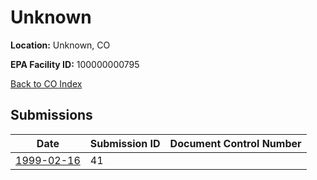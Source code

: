 # Unknown

**Location:** Unknown, CO

**EPA Facility ID:** 100000000795

[Back to CO Index](../../index.md)

## Submissions

| Date | Submission ID | Document Control Number |
|------|--------------|-------------------------|
| [1999-02-16](submissions/41.md) | 41 |  |
